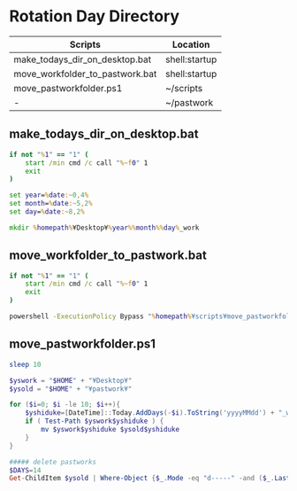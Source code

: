 # Rotation Day Directory

| Scripts | Location |
| --- | --- |
| make_todays_dir_on_desktop.bat | shell:startup |
| move_workfolder_to_pastwork.bat | shell:startup |
| move_pastworkfolder.ps1 | ~/scripts |
| - | ~/pastwork |

## make_todays_dir_on_desktop.bat

```bat
if not "%1" == "1" (
    start /min cmd /c call "%~f0" 1
    exit
)

set year=%date:~0,4%
set month=%date:~5,2%
set day=%date:~8,2%

mkdir %homepath%¥Desktop¥%year%%month%%day%_work
```

## move_workfolder_to_pastwork.bat

```bat
if not "%1" == "1" (
    start /min cmd /c call "%~f0" 1
    exit
)

powershell -ExecutionPolicy Bypass "%homepath%¥scripts¥move_pastworkfolder.ps1"
```

## move_pastworkfolder.ps1

```powershell
sleep 10

$yswork = "$HOME" + "¥Desktop¥"
$ysold = "$HOME" + "¥pastwork¥"

for ($i=0; $i -le 10; $i++){
    $yshiduke=[DateTime]::Today.AddDays(-$i).ToString('yyyyMMdd') + "_work"
    if ( Test-Path $yswork$yshiduke ) {
        mv $yswork$yshiduke $ysold$yshiduke
    }
}

##### delete pastworks
$DAYS=14
Get-ChildItem $ysold | Where-Object {$_.Mode -eq "d-----" -and ($_.LastWriteTime -lt (Get-Date).AddDays(-1 * $DAYS))} | Remove-Item -Recurse -force
```
